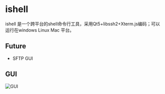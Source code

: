 # ishell

ishell 是一个跨平台的shell命令行工具，采用Qt5+libssh2+Xterm.js编码；可以运行在windows Linux Mac 平台。

## Future

  - SFTP GUI

## GUI

  ![GUI](https://github.com/yz-java/ishell/blob/win/gui.png?raw=true)
